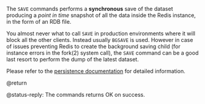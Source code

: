 The `SAVE` commands performs a **synchronous** save of the dataset producing a
_point in time_ snapshot of all the data inside the Redis instance, in the form
of an RDB file.

You almost never what to call `SAVE` in production environments where it will
block all the other clients. Instead usually `BGSAVE` is used. However in case
of issues preventing Redis to create the background saving child (for instance
errors in the fork(2) system call), the `SAVE` command can be a good last resort
to perform the dump of the latest dataset.

Please refer to the [persistence documentation][tp] for detailed information.

[tp]: /topics/persistence

@return

@status-reply: The commands returns OK on success.

